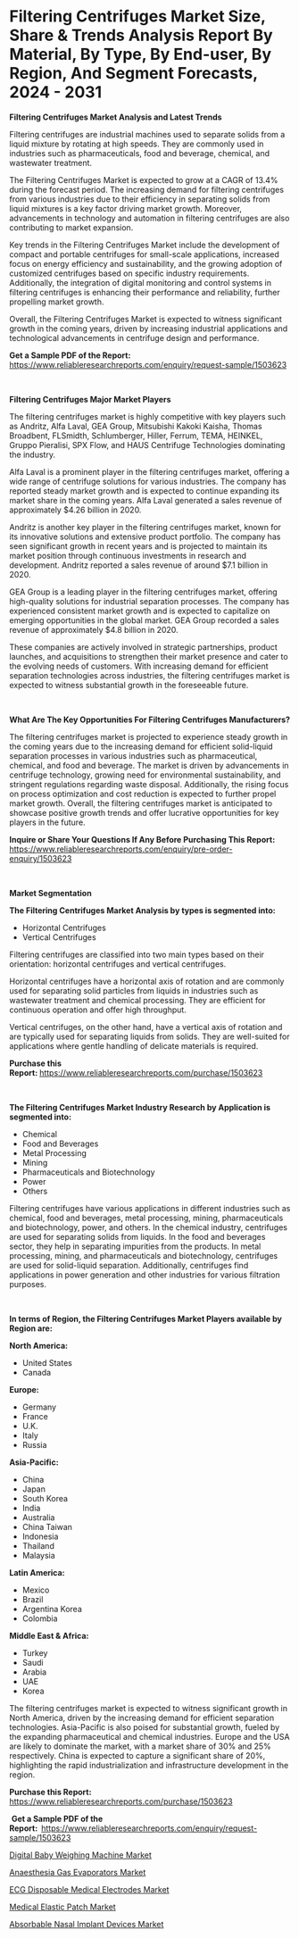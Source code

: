 <p><h1>Filtering Centrifuges Market Size, Share & Trends Analysis Report By Material, By Type, By End-user, By Region, And Segment Forecasts, 2024 - 2031</h1></p><p><strong>Filtering Centrifuges Market Analysis and Latest Trends</strong></p>
<p><p>Filtering centrifuges are industrial machines used to separate solids from a liquid mixture by rotating at high speeds. They are commonly used in industries such as pharmaceuticals, food and beverage, chemical, and wastewater treatment.</p><p>The Filtering Centrifuges Market is expected to grow at a CAGR of 13.4% during the forecast period. The increasing demand for filtering centrifuges from various industries due to their efficiency in separating solids from liquid mixtures is a key factor driving market growth. Moreover, advancements in technology and automation in filtering centrifuges are also contributing to market expansion.</p><p>Key trends in the Filtering Centrifuges Market include the development of compact and portable centrifuges for small-scale applications, increased focus on energy efficiency and sustainability, and the growing adoption of customized centrifuges based on specific industry requirements. Additionally, the integration of digital monitoring and control systems in filtering centrifuges is enhancing their performance and reliability, further propelling market growth.</p><p>Overall, the Filtering Centrifuges Market is expected to witness significant growth in the coming years, driven by increasing industrial applications and technological advancements in centrifuge design and performance.</p></p>
<p><strong>Get a Sample PDF of the Report:&nbsp;</strong> <a href="https://www.reliableresearchreports.com/enquiry/request-sample/1503623">https://www.reliableresearchreports.com/enquiry/request-sample/1503623</a></p>
<p>&nbsp;</p>
<p><strong>Filtering Centrifuges Major Market Players</strong></p>
<p><p>The filtering centrifuges market is highly competitive with key players such as Andritz, Alfa Laval, GEA Group, Mitsubishi Kakoki Kaisha, Thomas Broadbent, FLSmidth, Schlumberger, Hiller, Ferrum, TEMA, HEINKEL, Gruppo Pieralisi, SPX Flow, and HAUS Centrifuge Technologies dominating the industry.</p><p>Alfa Laval is a prominent player in the filtering centrifuges market, offering a wide range of centrifuge solutions for various industries. The company has reported steady market growth and is expected to continue expanding its market share in the coming years. Alfa Laval generated a sales revenue of approximately $4.26 billion in 2020.</p><p>Andritz is another key player in the filtering centrifuges market, known for its innovative solutions and extensive product portfolio. The company has seen significant growth in recent years and is projected to maintain its market position through continuous investments in research and development. Andritz reported a sales revenue of around $7.1 billion in 2020.</p><p>GEA Group is a leading player in the filtering centrifuges market, offering high-quality solutions for industrial separation processes. The company has experienced consistent market growth and is expected to capitalize on emerging opportunities in the global market. GEA Group recorded a sales revenue of approximately $4.8 billion in 2020.</p><p>These companies are actively involved in strategic partnerships, product launches, and acquisitions to strengthen their market presence and cater to the evolving needs of customers. With increasing demand for efficient separation technologies across industries, the filtering centrifuges market is expected to witness substantial growth in the foreseeable future.</p></p>
<p>&nbsp;</p>
<p><strong>What Are The Key Opportunities For Filtering Centrifuges Manufacturers?</strong></p>
<p><p>The filtering centrifuges market is projected to experience steady growth in the coming years due to the increasing demand for efficient solid-liquid separation processes in various industries such as pharmaceutical, chemical, and food and beverage. The market is driven by advancements in centrifuge technology, growing need for environmental sustainability, and stringent regulations regarding waste disposal. Additionally, the rising focus on process optimization and cost reduction is expected to further propel market growth. Overall, the filtering centrifuges market is anticipated to showcase positive growth trends and offer lucrative opportunities for key players in the future.</p></p>
<p><strong>Inquire or Share Your Questions If Any Before Purchasing This Report:</strong> <a href="https://www.reliableresearchreports.com/enquiry/pre-order-enquiry/1503623">https://www.reliableresearchreports.com/enquiry/pre-order-enquiry/1503623</a></p>
<p>&nbsp;</p>
<p><strong>Market Segmentation</strong></p>
<p><strong>The Filtering Centrifuges Market Analysis by types is segmented into:</strong></p>
<p><ul><li>Horizontal Centrifuges</li><li>Vertical Centrifuges</li></ul></p>
<p><p>Filtering centrifuges are classified into two main types based on their orientation: horizontal centrifuges and vertical centrifuges.</p><p>Horizontal centrifuges have a horizontal axis of rotation and are commonly used for separating solid particles from liquids in industries such as wastewater treatment and chemical processing. They are efficient for continuous operation and offer high throughput.</p><p>Vertical centrifuges, on the other hand, have a vertical axis of rotation and are typically used for separating liquids from solids. They are well-suited for applications where gentle handling of delicate materials is required.</p></p>
<p><strong>Purchase this Report:&nbsp;</strong><a href="https://www.reliableresearchreports.com/purchase/1503623">https://www.reliableresearchreports.com/purchase/1503623</a></p>
<p>&nbsp;</p>
<p><strong>The Filtering Centrifuges Market Industry Research by Application is segmented into:</strong></p>
<p><ul><li>Chemical</li><li>Food and Beverages</li><li>Metal Processing</li><li>Mining</li><li>Pharmaceuticals and Biotechnology</li><li>Power</li><li>Others</li></ul></p>
<p><p>Filtering centrifuges have various applications in different industries such as chemical, food and beverages, metal processing, mining, pharmaceuticals and biotechnology, power, and others. In the chemical industry, centrifuges are used for separating solids from liquids. In the food and beverages sector, they help in separating impurities from the products. In metal processing, mining, and pharmaceuticals and biotechnology, centrifuges are used for solid-liquid separation. Additionally, centrifuges find applications in power generation and other industries for various filtration purposes.</p></p>
<p>&nbsp;</p>
<p><strong>In terms of Region, the Filtering Centrifuges Market Players available by Region are:</strong></p>
<p>
    <p> <strong> North America: </strong>
        <ul>
            <li>United States</li>
            <li>Canada</li>
        </ul>
        </p> 
    <p> <strong> Europe: </strong>
        <ul>
            <li>Germany</li>
            <li>France</li>
            <li>U.K.</li>
            <li>Italy</li>
            <li>Russia</li>
        </ul>
        </p> 
    <p> <strong> Asia-Pacific: </strong>
        <ul>
            <li>China</li>
            <li>Japan</li>
            <li>South Korea</li>
            <li>India</li>
            <li>Australia</li>
            <li>China Taiwan</li>
            <li>Indonesia</li>
            <li>Thailand</li>
            <li>Malaysia</li>
        </ul>
        </p> 
    <p> <strong> Latin America: </strong>
        <ul>
            <li>Mexico</li>
            <li>Brazil</li>
            <li>Argentina Korea</li>
            <li>Colombia</li>
        </ul>
        </p> 
    <p> <strong> Middle East & Africa: </strong>
        <ul>
            <li>Turkey</li>
            <li>Saudi</li>
            <li>Arabia</li>
            <li>UAE</li>
            <li>Korea</li>
        </ul>
    </p>
    </p>
<p><p>The filtering centrifuges market is expected to witness significant growth in North America, driven by the increasing demand for efficient separation technologies. Asia-Pacific is also poised for substantial growth, fueled by the expanding pharmaceutical and chemical industries. Europe and the USA are likely to dominate the market, with a market share of 30% and 25% respectively. China is expected to capture a significant share of 20%, highlighting the rapid industrialization and infrastructure development in the region.</p></p>
<p><strong>Purchase this Report: </strong><a href="https://www.reliableresearchreports.com/purchase/1503623">https://www.reliableresearchreports.com/purchase/1503623</a></p>
<p>&nbsp;<strong>Get a Sample PDF of the Report:&nbsp;&nbsp;</strong><a href="https://www.reliableresearchreports.com/enquiry/request-sample/1503623">https://www.reliableresearchreports.com/enquiry/request-sample/1503623</a></p>
<p><strong></strong></p>
<p><p><a href="https://medium.com/@damionrunte/digital-baby-weighing-machine-market-size-cagr-trends-2024-2030-8f82d50ed873">Digital Baby Weighing Machine Market</a></p><p><a href="https://medium.com/@janrussell6445/anaesthesia-gas-evaporators-market-size-reveals-the-best-marketing-channels-in-global-industry-92991e48f2b8">Anaesthesia Gas Evaporators Market</a></p><p><a href="https://medium.com/@fernjenkins4565/ecg-disposable-medical-electrodes-market-furnishes-information-on-market-share-market-trends-and-dccfee60fa4d">ECG Disposable Medical Electrodes Market</a></p><p><a href="https://medium.com/@damionrunte/medical-elastic-patch-nbsp-market-focuses-on-market-share-size-and-projected-forecast-till-2031-c878cefd07be">Medical Elastic Patch Market</a></p><p><a href="https://medium.com/@janrussell6445/absorbable-nasal-implant-devices-market-size-and-market-trends-complete-industry-overview-2024-to-b4d505c06af6">Absorbable Nasal Implant Devices Market</a></p></p>